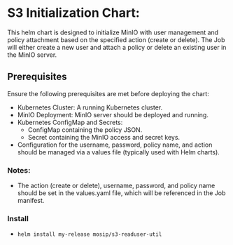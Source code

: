 # S3 Initialization Chart:

This helm chart is designed to initialize MinIO with user management and policy attachment based on the specified action (create or delete). The Job will either create a new user and attach a policy or delete an existing user in the MinIO server.

## Prerequisites
Ensure the following prerequisites are met before deploying the chart:

- Kubernetes Cluster: A running Kubernetes cluster.
- MinIO Deployment: MinIO server should be deployed and running.
- Kubernetes ConfigMap and Secrets:
  * ConfigMap containing the policy JSON.
  * Secret containing the MinIO access and secret keys.
- Configuration for the username, password, policy name, and action should be managed via a values file (typically used with Helm charts).

### Notes:

* The action (create or delete), username, password, and policy name should be set in the values.yaml file, which will be referenced in the Job manifest.

### Install

* `helm install my-release mosip/s3-readuser-util`